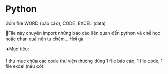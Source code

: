 # Python
Gồm file WORD (báo cáo), CODE, EXCEL (data)

🫵File này chuyên import những báo cáo liên quan đến python và chế học hoặc chán quá nên tự chém... Hơi gà

✈️Mục tiêu:

1 thư mục chứa các code thư viện thường dùng
1 file báo cáo, 1 file code, 1 file excel (nếu có)
